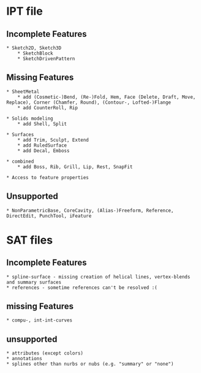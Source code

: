 # IPT file
## Incomplete Features
	* Sketch2D, Sketch3D
		* SketchBlock
		* SketchDrivenPattern

## Missing Features
	* SheetMetal
		* add (Cosmetic-)Bend, (Re-)Fold, Hem, Face (Delete, Draft, Move, Replace), Corner (Chamfer, Round), (Contour-, Lofted-)Flange
		* add CounterRoll, Rip

	* Solids modeling
		* add Shell, Split

	* Surfaces
		* add Trim, Sculpt, Extend
		* add RuledSurface
		* add Decal, Emboss

	* combined
		* add Boss, Rib, Grill, Lip, Rest, SnapFit

	* Access to feature properties

## Unsupported
	* NonParametricBase, CoreCavity, (Alias-)Freeform, Reference, DirectEdit, PunchTool, iFeature

# SAT files
## Incomplete Features
	* spline-surface - missing creation of helical lines, vertex-blends and summary surfaces
	* references - sometime references can't be resolved :(

## missing Features
	* compu-, int-int-curves

## unsupported
	* attributes (except colors)
	* annotations
	* splines other than nurbs or nubs (e.g. "summary" or "none")
